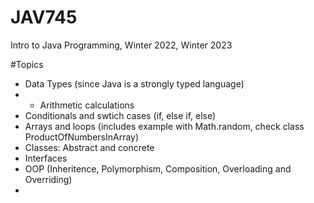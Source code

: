 # JAV745
Intro to Java Programming, Winter 2022, Winter 2023

#Topics
- Data Types (since Java is a strongly typed language)
- - Arithmetic calculations
- Conditionals and swtich cases (if, else if, else)
- Arrays and loops (includes example with Math.random, check class ProductOfNumbersInArray)
- Classes: Abstract and concrete
- Interfaces
- OOP (Inheritence, Polymorphism, Composition, Overloading and Overriding)
- 
